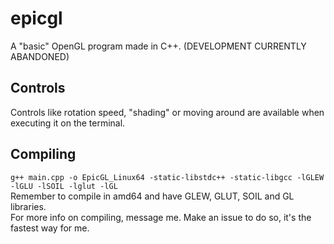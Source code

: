 # epicgl
A "basic" OpenGL program made in C++.
(DEVELOPMENT CURRENTLY ABANDONED)

## Controls
Controls like rotation speed, "shading" or moving around are available when executing it on the terminal.

## Compiling
```g++ main.cpp -o EpicGL_Linux64 -static-libstdc++ -static-libgcc -lGLEW -lGLU -lSOIL -lglut -lGL```
<br>
Remember to compile in amd64 and have GLEW, GLUT, SOIL and GL libraries.<br>
For more info on compiling, message me. Make an issue to do so, it's the fastest way for me.
